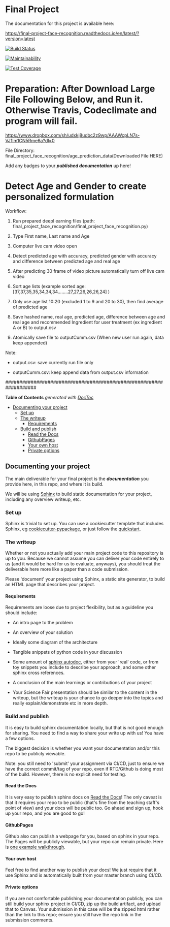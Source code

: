 # Final Project

The documentation for this project is available here:

https://final-project-face-recognition.readthedocs.io/en/latest/?version=latest

[![Build Status](https://travis-ci.com/dlwoalsgg/final_project_face_recognition.svg?branch=main)](https://travis-ci.com/dlwoalsgg/final_project_face_recognition)

[![Maintainability](https://api.codeclimate.com/v1/badges/26bc0db340ad87ec9500/maintainability)](https://codeclimate.com/github/dlwoalsgg/final_project_face_recognition/maintainability)

[![Test Coverage](https://api.codeclimate.com/v1/badges/26bc0db340ad87ec9500/test_coverage)](https://codeclimate.com/github/dlwoalsgg/final_project_face_recognition/test_coverage)

Preparation: After Download Large File Following Below, and Run it. Otherwise Travis, Codeclimate and program will fail.
===========================================================================================================

https://www.dropbox.com/sh/udxkj8udbc2z9wp/AAAWcpLN7s-VJ1Im1CN5Rme6a?dl=0

File Directory: final_project_face_recognition/age_prediction_data(Downloaded File HERE)

Add any badges to your ***published documentation*** up here!


Detect Age and Gender to create personalized formulation
========================================================


Workflow:

1. Run prepared deepl earning files (path: final_project_face_recognition/final_project_face_recognition.py)

2. Type First name, Last name and Age

3. Computer live cam video open

4. Detect predicted age with accuracy, predicted gender with accuracy and difference between predicted age and real age

5. After predicting 30 frame of video picture automatically turn off live cam video

6. Sort age lists (example sorted age: [37,37,35,35,34,34,34........27,27,26,26,26,24] )

7. Only use age list 10:20 (excluded 1 to 9 and 20 to 30), then find average of predicted age

8. Save hashed name, real age, predicted age, difference between age and real age and recommended Ingredient for user treatment (ex ingredient A or B) to output.csv

9. Atomically save file to outputCumm.csv (When new user run again, data keep appended)

Note:

- output.csv: save currently run file only

- outputCumm.csv: keep append data from output.csv information




###################################################################

<!-- START doctoc generated TOC please keep comment here to allow auto update -->
<!-- DON'T EDIT THIS SECTION, INSTEAD RE-RUN doctoc TO UPDATE -->
**Table of Contents**  *generated with [DocToc](https://github.com/thlorenz/doctoc)*

- [Documenting your project](#documenting-your-project)
  - [Set up](#set-up)
  - [The writeup](#the-writeup)
    - [Requirements](#requirements)
  - [Build and publish](#build-and-publish)
    - [Read the Docs](#read-the-docs)
    - [GithubPages](#githubpages)
    - [Your own host](#your-own-host)
    - [Private options](#private-options)

<!-- END doctoc generated TOC please keep comment here to allow auto update -->

## Documenting your project

The main deliverable for your final project is the ***documentation*** you
provide here, in this repo, and where it is build.

We will be using [Sphinx](https://www.sphinx-doc.org/) to build static
documentation for your project, including any overview writeup, etc.

### Set up

Sphinx is trivial to set up.  You can use a cookiecutter template that includes
Sphinx, eg [cookiecutter-pypackage](https://github.com/audreyfeldroy/cookiecutter-pypackage), or just follow the [quickstart](https://www.sphinx-doc.org/en/master/usage/quickstart.html).

### The writeup

Whether or not you actually add your main project code to this repository is up
to you.  Because we cannot assume you can deliver your code entirely to us (and
it would be hard for us to evaluate, anyways), you should treat the deliverable
here more like a paper than a code submission.

Please 'document' your project using Sphinx, a static site generator, to build
an HTML page that describes your project.

#### Requirements

Requirements are loose due to project flexibility, but as a guideline you should
include:

* An intro page to the problem

* An overview of your solution

* Ideally some diagram of the architecture

* Tangible snippets of python code in your discussion

* Some amount of [sphinx
autodoc](https://www.sphinx-doc.org/en/master/usage/extensions/autodoc.html),
either from your 'real' code, or from toy snippets you include to describe
your approach, and some other sphinx cross references.

* A conclusion of the main learnings or contributions of your project

* Your Science Fair presentation should be similar to the content in the
writeup, but the writeup is your chance to go deeper into the topics and
really explain/demonstrate etc in more depth.

### Build and publish
It is easy to build sphinx documentation locally, but that is not good enough
for sharing.  You need to find a way to share your write up with us!  You have
a few options.

The biggest decision is whether you want your documentation and/or this repo
to be publicly viewable.

Note: you still need to 'submit' your assignment via CI/CD, just to ensure we
have the correct commit/tag of your repo, even if RTD/Github is doing most of
the build.  However, there is no explicit need for testing.

#### Read the Docs

It is very easy to publish sphinx docs on [Read the
Docs](https://readthedocs.org/)! The only caveat is that it requires your repo
to be public (that's fine from the teaching staff's point of view) and your docs
will be public too.  Go ahead and sign up, hook up your repo, and you are good
to go!

#### GithubPages

Github also can publish a webpage for you, based on sphinx in your repo.  The
Pages will be publicly viewable, but your repo can remain private.  Here is
[one example
walkthrough](https://www.docslikecode.com/articles/github-pages-python-sphinx/).

#### Your own host

Feel free to find another way to publish your docs!  We just require that it use
Sphinx and is automatically built from your master branch using CI/CD.

#### Private options

If you are not comfortable publishing your documentation publicly, you can still
build your sphinx project in CI/CD, zip up the build artifact, and upload that
to Canvas.  Your submission in this case will be the zipped html rather than the
link to this repo; ensure you still have the repo link in the submission
comments.
